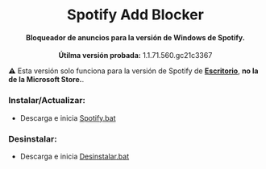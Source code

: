 <center>
    <h1 align="center">Spotify Add Blocker</h1>
    <h4 align="center">Bloqueador de anuncios para la versión de <strong>Windows</strong> de Spotify.</h4>
    <p align="center">
        <strong>Útilma versión probada:</strong> 1.1.71.560.gc21c3367
    </p>
</center>

:warning: Esta versión solo funciona para la versión de Spotify de  [**Escritorio**](https://www.spotify.com/download/windows/), **no la de la Microsoft Store.**.

### Instalar/Actualizar:
* Descarga e inicia [Spotify.bat](https://raw.githack.com/holasoyender/SpotifyBlocker/main/Spotify.bat)  

### Desinstalar:
* Descarga e inicia [Desinstalar.bat](https://raw.githack.com/holasoyender/SpotifyBlocker/main/Desinstalar.bat)  
